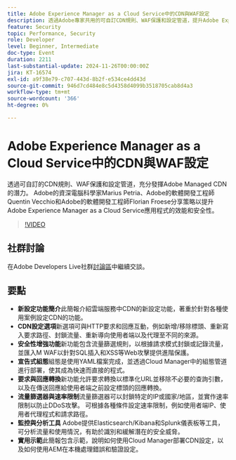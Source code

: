 ```yaml
---
title: Adobe Experience Manager as a Cloud Service中的CDN與WAF設定
description: 透過Adobe專家共用的可自訂CDN規則、WAF保護和設定管道，提升Adobe Experience Manager as a Cloud Service應用程式的效能和安全性。
feature: Security
topic: Performance, Security
role: Developer
level: Beginner, Intermediate
doc-type: Event
duration: 2211
last-substantial-update: 2024-11-26T00:00:00Z
jira: KT-16574
exl-id: a9f38e79-c707-443d-8b2f-e534ce4dd43d
source-git-commit: 946d7cd484e8c5d4358d4099b3518705cab8d4a3
workflow-type: tm+mt
source-wordcount: '366'
ht-degree: 0%

---
```


# Adobe Experience Manager as a Cloud Service中的CDN與WAF設定

透過可自訂的CDN規則、WAF保護和設定管道，充分發揮Adobe Managed CDN的潛力。 Adobe的資深電腦科學家Marius Petria、Adobe的軟體開發工程師Quentin Vecchio和Adobe的軟體開發工程師Florian Froese分享策略以提升Adobe Experience Manager as a Cloud Service應用程式的效能和安全性。

>[!VIDEO](https://video.tv.adobe.com/v/3440613/?learn=on&enablevpops&captions=chi_hant)

## 社群討論

在Adobe Developers Live社群[討論區](https://adobe.ly/3O0TyYa)中繼續交談。

## 要點

* **新設定功能簡介**&#x200B;此簡報介紹雲端服務中CDN的新設定功能，著重於針對各種使用案例設定CDN的功能。
* **CDN設定選項**&#x200B;新選項可與HTTP要求和回應互動，例如新增/移除標頭、重新寫入要求路徑、封鎖流量、重新導向使用者端以及代理至不同的來源。
* **安全性增強功能**&#x200B;新功能包含流量篩選規則，以根據請求模式封鎖或記錄流量，並匯入M WAF以針對SQL插入和XSS等Web攻擊提供進階保護。
* **宣告式組態**&#x200B;組態是使用YAML檔案完成，並透過Cloud Manager中的組態管道進行部署，使其成為快速而直接的程式。
* **要求與回應轉換**&#x200B;新功能允許要求轉換以標準化URL並移除不必要的查詢引數，以及在傳送回應給使用者端之前設定標頭的回應轉換。
* **流量篩選器與速率限制**&#x200B;流量篩選器可以封鎖特定的IP或國家/地區，並實作速率限制以防止DDoS攻擊。 可根據各種條件設定速率限制，例如使用者端IP、使用者代理程式和請求路徑。
* **監控與分析工具** Adobe提供Elasticsearch/Kibana和Splunk儀表板等工具，可分析流量和使用情況，有助於識別和緩解潛在的安全威脅。
* **實用示範**&#x200B;此簡報包含示範，說明如何使用Cloud Manager部署CDN設定，以及如何使用AEM在本機處理錯誤和驗證設定。
